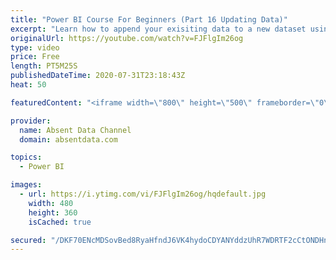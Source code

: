 ```yaml
---
title: "Power BI Course For Beginners (Part 16 Updating Data)"
excerpt: "Learn how to append your exisiting data to a new dataset using the Query Editor in Power BI."
originalUrl: https://youtube.com/watch?v=FJFlgIm26og
type: video
price: Free
length: PT5M25S
publishedDateTime: 2020-07-31T23:18:43Z
heat: 50

featuredContent: "<iframe width=\"800\" height=\"500\" frameborder=\"0\" src=\"https://www.youtube.com/embed/FJFlgIm26og\" allow=\"accelerometer; autoplay; encrypted-media; gyroscope; picture-in-picture\" allowfullscreen></iframe>"

provider:
  name: Absent Data Channel
  domain: absentdata.com

topics:
  - Power BI

images:
  - url: https://i.ytimg.com/vi/FJFlgIm26og/hqdefault.jpg
    width: 480
    height: 360
    isCached: true

secured: "/DKF70ENcMDSovBed8RyaHfndJ6VK4hydoCDYANYddzUhR7WDRTF2cCtONDHnhPYXjIcZ5/AJ8j9j8sbNNj/hCFAFmk0ptQuPb+46PXpPq2k7TgboPw+aqyBWCmBgS5gIZsKlxvR1azLr+P2rNAdzgqUhIRWXww8C8KIzeptDmjRU7TePzZZqQVNG1fPqBJFAXclGy2+a4KsDdauwWvR8WNFnAu2Dg20gDOWntXIClqPjvzhVCqvp0hZiGWmHyz9jqLiHThuWipazd2b2xowI3sBjYPm26AKPAZ64K2JA0ZMjpLiLE2TkhLmaHvZzkt3ijkktMkuUEAULOL4eQ+qfdRNkNTDDxAUKWHFeZ3neoBH7D8oiapXZj/m3iYT3JbA+Zxv4pan51O5N2lySxFjV102l0DeuY1Ffqkzp207ivw=;IhJFFk6RxDMrtsocYtAP0w=="
---
```



